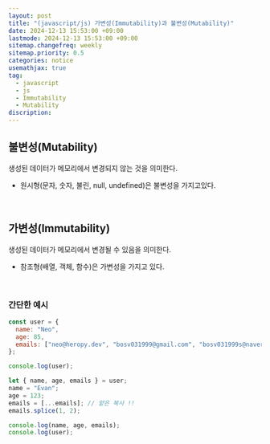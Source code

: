 ```yaml
---
layout: post
title: "(javascript/js) 가변성(Immutability)과 불변성(Mutability)"
date: 2024-12-13 15:53:00 +09:00
lastmode: 2024-12-13 15:53:00 +09:00
sitemap.changefreq: weekly
sitemap.priority: 0.5
categories: notice
usemathjax: true
tag:
  - javascript
  - js
  - Immutability
  - Mutability
discription:
---
```


## 불변성(Mutability)

생성된 데이터가 메모리에서 변경되지 않는 것을 의미한다.

- 원시형(문자, 숫자, 불린, null, undefined)은 불변성을 가지고있다.

<br>

## 가변성(Immutability)

생성된 데이터가 메모리에서 변경될 수 있음을 의미한다.

- 참조형(배열, 객체, 함수)은 가변성을 가지고 있다.

<br>

### 간단한 예시

```js
const user = {
  name: "Neo",
  age: 85,
  emails: ["neo@heropy.dev", "bosv031999@gmail.com", "bosv031999s@naver.com"],
};

console.log(user);

let { name, age, emails } = user;
name = "Evan";
age = 123;
emails = [...emails]; // 얕은 복사 !!
emails.splice(1, 2);

console.log(name, age, emails);
console.log(user);
```

<br>
